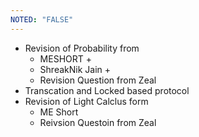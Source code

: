 ```yaml
---
NOTED: "FALSE"
---
```



- Revision of Probability from 
	- MESHORT + 
	- ShreakNik Jain + 
	- Revision Question from Zeal
- Transcation and Locked based protocol
- Revision of Light Calclus form 
	- ME Short
	- Reivsion Questoin from Zeal

